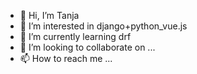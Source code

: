 - 👋 Hi, I’m Tanja
- 👀 I’m interested in django+python_vue.js
- 🌱 I’m currently learning drf
- 💞️ I’m looking to collaborate on ...
- 📫 How to reach me ...

<!---
frekkenSnork/frekkenSnork is a ✨ special ✨ repository because its `README.md` (this file) appears on your GitHub profile.
You can click the Preview link to take a look at your changes.
--->
